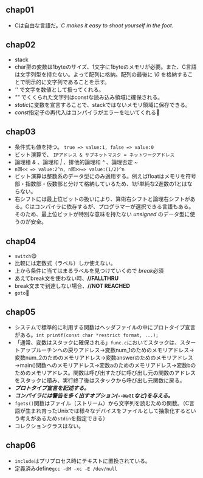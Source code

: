 ## chap01

- Cは自由な言語だ。*C makes it easy to shoot yourself in the foot.*

## chap02

- stack
- char型の変数は1byteのサイズ、1文字に1byteのメモリが必要。また、C言語は文字列型を持たない。よって配列に格納。配列の最後に *\0* を格納することで明示的に文字列であることを示す。
- *''* で文字を数値として扱ってくれる。
- *""* でくくられた文字列はconstな読み込み領域に確保される。
- *static*に変数を宣言することで、stackではないメモリ領域に保存できる。
- *const*指定子の再代入はコンパイラがエラーを吐いてくれる🤮

## chap03

- 条件式も値を持つ。 `true => value:1, false => value:0`
- ビット演算で、 `IPアドレス & サブネットマスク = ネットワークアドレス`
- 論理積 *&* 、論理和 *|* 、排他的論理和 *^* 、論理否定 *~*
- `n回<< => value:2^n, n回>>=> value:(1/2)^n`
- ビット演算は整数系のデータ型にのみ適用する。例えばfloatはメモリを符号部・指数部・仮数部と分けて格納しているため、1が単純な2進数の1とはならない。
- 右シフトには最上位ビットの扱いにより、算術右シフトと論理右シフトがある。Cはコンパイラに依存するが、プログラマーが選択できる言語もある。そのため、最上位ビットが特別な意味を持たない *unsigned* のデータ型に使うのが安全。

## chap04

- `switch`😋
- 比較には定数式（ラベル）しか使えない。
- 上から条件に当てはまるラベルを見つけていくので *break*必須
- あえてbreak文を使わない時、**//FALLTHRU**
- break文まで到達しない場合、**//NOT REACHED**
- `goto`🤢

## chap05

- システムで標準的に利用する関数はヘッダファイルの中にプロトタイプ宣言がある。`int printf(const char *restrict format, ...);`
- 「通常、変数はスタックに確保される」`func.c`においてスタックは、スタートアップルーチンへの戻りアドレス→変数num_1のためのメモリアドレス→変数num_2のためのメモリアドレス→変数answerのためのメモリアドレス→main()関数へのメモリアドレス→変数aのためのメモリアドレス→変数bのためのメモリアドレス。関数は呼び出すたびに呼び出し元の関数のアドレスをスタックに積み、実行終了後はスタックから呼び出し元関数に戻る。
- ***プロトタイプ宣言を記述する。***
- ***コンパイラには警告を多く出すオプション(`--Wall`など)を与える。***
- `fgets()`関数はファイル（ストリーム）から文字列を読むための関数。（C言語が生まれ育ったUnixでは様々なデバイスをファイルとして抽象化するという考えがあるため`stdin`を指定できる）
- コレクションクラスはない。

## chap06

- `include`はプリプロセス時にテキストに置換されている。
- 定義済みdefine`gcc -dM -xc -E /dev/null`